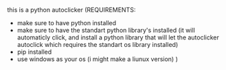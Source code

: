 this is a python autoclicker (REQUIREMENTS: 
  -   make sure to have python installed
  -   make sure to have the standart python library's installed (it will automaticly click, and install a python library that will let the autoclicker autoclick which requires the standart os library installed)
  -   pip installed
  -   use windows as your os (i might make a liunux version)
)
